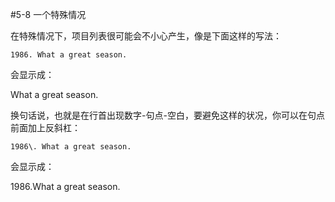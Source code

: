 #5-8 一个特殊情况

在特殊情况下，项目列表很可能会不小心产生，像是下面这样的写法：

	1986. What a great season.
会显示成：

What a great season.

换句话说，也就是在行首出现数字-句点-空白，要避免这样的状况，你可以在句点前面加上反斜杠：

	1986\. What a great season.

会显示成：

1986.What a great season.